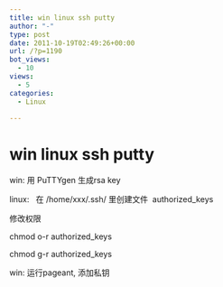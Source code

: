 ```yaml
---
title: win linux ssh putty
author: "-"
type: post
date: 2011-10-19T02:49:26+00:00
url: /?p=1190
bot_views:
  - 10
views:
  - 5
categories:
  - Linux

---
```

# win linux ssh putty
win: 用 PuTTYgen 生成rsa key

linux:   在 /home/xxx/.ssh/ 里创建文件  authorized_keys

修改权限

chmod o-r authorized_keys

chmod g-r authorized_keys

win: 运行pageant, 添加私钥

